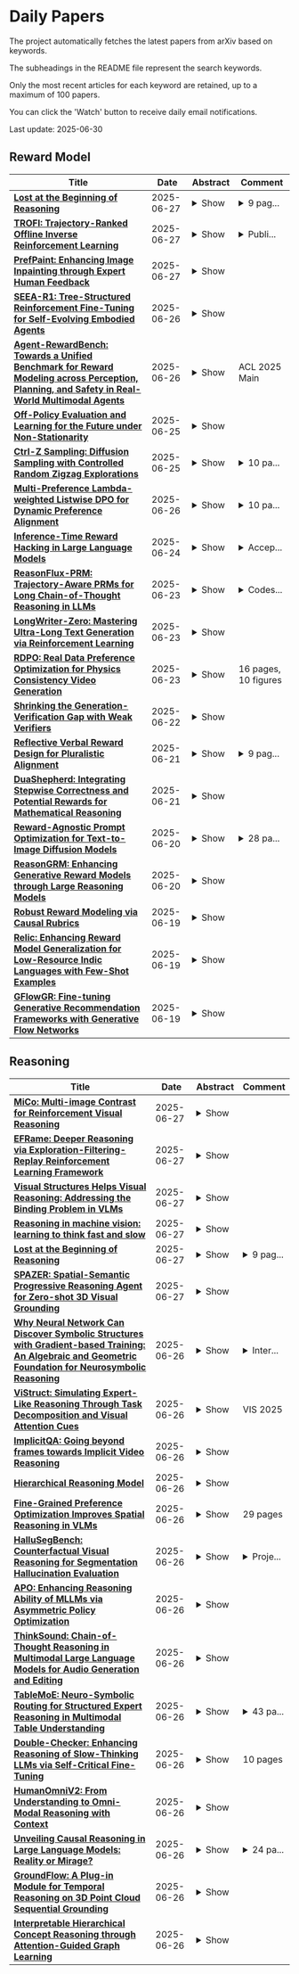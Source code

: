 # Daily Papers
The project automatically fetches the latest papers from arXiv based on keywords.

The subheadings in the README file represent the search keywords.

Only the most recent articles for each keyword are retained, up to a maximum of 100 papers.

You can click the 'Watch' button to receive daily email notifications.

Last update: 2025-06-30

## Reward Model
| **Title** | **Date** | **Abstract** | **Comment** |
| --- | --- | --- | --- |
| **[Lost at the Beginning of Reasoning](http://arxiv.org/abs/2506.22058v1)** | 2025-06-27 | <details><summary>Show</summary><p>Recent advancements in large language models (LLMs) have significantly advanced complex reasoning capabilities, particularly through extended chain-of-thought (CoT) reasoning that incorporates mechanisms such as backtracking, self-reflection and self-correction. Despite these developments, the self-correction abilities of LLMs during long CoT reasoning remain underexplored. And recent findings on overthinking suggest that such models often engage in unnecessarily redundant reasoning. In this work, we empirically show that the first reasoning step exerts a disproportionately large influence on the final prediction - errors introduced at this stage can substantially degrade subsequent reasoning quality. This phenomenon is consistently observed across two state-of-the-art open-source reasoning model families: DeepSeek-R1 and Qwen3. To address this, we propose an efficient sampling strategy that leverages a reward model to identify and retain high-quality first reasoning steps while discarding suboptimal ones, achieving up to a 70% reduction in inference cost without sacrificing accuracy. Finally, we introduce a new benchmark specifically constructed with deliberately flawed first reasoning steps to systematically evaluate model self-correction capabilities, offering a foundation for future research on robust reasoning in LLMs.</p></details> | <details><summary>9 pag...</summary><p>9 pages, 5 figures, 2 tables</p></details> |
| **[TROFI: Trajectory-Ranked Offline Inverse Reinforcement Learning](http://arxiv.org/abs/2506.22008v1)** | 2025-06-27 | <details><summary>Show</summary><p>In offline reinforcement learning, agents are trained using only a fixed set of stored transitions derived from a source policy. However, this requires that the dataset be labeled by a reward function. In applied settings such as video game development, the availability of the reward function is not always guaranteed. This paper proposes Trajectory-Ranked OFfline Inverse reinforcement learning (TROFI), a novel approach to effectively learn a policy offline without a pre-defined reward function. TROFI first learns a reward function from human preferences, which it then uses to label the original dataset making it usable for training the policy. In contrast to other approaches, our method does not require optimal trajectories. Through experiments on the D4RL benchmark we demonstrate that TROFI consistently outperforms baselines and performs comparably to using the ground truth reward to learn policies. Additionally, we validate the efficacy of our method in a 3D game environment. Our studies of the reward model highlight the importance of the reward function in this setting: we show that to ensure the alignment of a value function to the actual future discounted reward, it is fundamental to have a well-engineered and easy-to-learn reward function.</p></details> | <details><summary>Publi...</summary><p>Published at Reinforcement Learning and Video Games Workshop at RLC 2025</p></details> |
| **[PrefPaint: Enhancing Image Inpainting through Expert Human Feedback](http://arxiv.org/abs/2506.21834v1)** | 2025-06-27 | <details><summary>Show</summary><p>Inpainting, the process of filling missing or corrupted image parts, has broad applications, including medical imaging. However, in specialized fields like medical polyps imaging, where accuracy and reliability are critical, inpainting models can generate inaccurate images, leading to significant errors in medical diagnosis and treatment. To ensure reliability, medical images should be annotated by experts like oncologists for effective model training. We propose PrefPaint, an approach that incorporates human feedback into the training process of Stable Diffusion Inpainting, bypassing the need for computationally expensive reward models. In addition, we develop a web-based interface streamlines training, fine-tuning, and inference. This interactive interface provides a smooth and intuitive user experience, making it easier to offer feedback and manage the fine-tuning process. User study on various domains shows that PrefPaint outperforms existing methods, reducing visual inconsistencies and improving image rendering, particularly in medical contexts, where our model generates more realistic polyps images.</p></details> |  |
| **[SEEA-R1: Tree-Structured Reinforcement Fine-Tuning for Self-Evolving Embodied Agents](http://arxiv.org/abs/2506.21669v1)** | 2025-06-26 | <details><summary>Show</summary><p>Self-evolution, the ability of agents to autonomously improve their reasoning and behavior, is essential for the embodied domain with long-horizon, real-world tasks. Despite current advancements in reinforcement fine-tuning (RFT) showing strong performance in enhancing reasoning in LLMs, its potential to enable self-evolving embodied intelligence with multi-modal interactions remains largely unexplored. Specifically, reinforcement fine-tuning faces two fundamental obstacles in embodied settings: (i) the lack of accessible intermediate rewards in multi-step reasoning tasks limits effective learning signals, and (ii) reliance on hand-crafted reward functions restricts generalization to novel tasks and environments. To address these challenges, we present Self-Evolving Embodied Agents-R1, SEEA-R1, the first RFT framework designed for enabling the self-evolving capabilities of embodied agents. Specifically, to convert sparse delayed rewards into denser intermediate signals that improve multi-step reasoning, we propose Tree-based group relative policy optimization (Tree-GRPO), which integrates Monte Carlo Tree Search into GRPO. To generalize reward estimation across tasks and scenes, supporting autonomous adaptation and reward-driven self-evolution, we further introduce Multi-modal Generative Reward Model (MGRM). To holistically evaluate the effectiveness of SEEA-R1, we evaluate on the ALFWorld benchmark, surpassing state-of-the-art methods with scores of 85.07% (textual) and 36.19% (multi-modal), outperforming prior models including GPT-4o. SEEA-R1 also achieves scores of 80.3% without environmental reward, surpassing all open-source baselines and highlighting its scalability as a self-evolving embodied agent. Additional experiments and qualitative analysis further support the potential of SEEA-R1 for future research in scalable embodied intelligence.</p></details> |  |
| **[Agent-RewardBench: Towards a Unified Benchmark for Reward Modeling across Perception, Planning, and Safety in Real-World Multimodal Agents](http://arxiv.org/abs/2506.21252v1)** | 2025-06-26 | <details><summary>Show</summary><p>As Multimodal Large Language Models (MLLMs) advance, multimodal agents show promise in real-world tasks like web navigation and embodied intelligence. However, due to limitations in a lack of external feedback, these agents struggle with self-correction and generalization. A promising approach is to use reward models as external feedback, but there is no clear on how to select reward models for agents. Thus, there is an urgent need to build a reward bench targeted at agents. To address these challenges, we propose Agent-RewardBench, a benchmark designed to evaluate reward modeling ability in MLLMs. The benchmark is characterized by three key features: (1) Multiple dimensions and real-world agent scenarios evaluation. It covers perception, planning, and safety with 7 scenarios; (2) Step-level reward evaluation. It allows for the assessment of agent capabilities at the individual steps of a task, providing a more granular view of performance during the planning process; and (3) Appropriately difficulty and high-quality. We carefully sample from 10 diverse models, difficulty control to maintain task challenges, and manual verification to ensure the integrity of the data. Experiments demonstrate that even state-of-the-art multimodal models show limited performance, highlighting the need for specialized training in agent reward modeling. Code is available at github.</p></details> | ACL 2025 Main |
| **[Off-Policy Evaluation and Learning for the Future under Non-Stationarity](http://arxiv.org/abs/2506.20417v1)** | 2025-06-25 | <details><summary>Show</summary><p>We study the novel problem of future off-policy evaluation (F-OPE) and learning (F-OPL) for estimating and optimizing the future value of policies in non-stationary environments, where distributions vary over time. In e-commerce recommendations, for instance, our goal is often to estimate and optimize the policy value for the upcoming month using data collected by an old policy in the previous month. A critical challenge is that data related to the future environment is not observed in the historical data. Existing methods assume stationarity or depend on restrictive reward-modeling assumptions, leading to significant bias. To address these limitations, we propose a novel estimator named \textit{\textbf{O}ff-\textbf{P}olicy Estimator for the \textbf{F}uture \textbf{V}alue (\textbf{\textit{OPFV}})}, designed for accurately estimating policy values at any future time point. The key feature of OPFV is its ability to leverage the useful structure within time-series data. While future data might not be present in the historical log, we can leverage, for example, seasonal, weekly, or holiday effects that are consistent in both the historical and future data. Our estimator is the first to exploit these time-related structures via a new type of importance weighting, enabling effective F-OPE. Theoretical analysis identifies the conditions under which OPFV becomes low-bias. In addition, we extend our estimator to develop a new policy-gradient method to proactively learn a good future policy using only historical data. Empirical results show that our methods substantially outperform existing methods in estimating and optimizing the future policy value under non-stationarity for various experimental setups.</p></details> |  |
| **[Ctrl-Z Sampling: Diffusion Sampling with Controlled Random Zigzag Explorations](http://arxiv.org/abs/2506.20294v1)** | 2025-06-25 | <details><summary>Show</summary><p>Diffusion models have shown strong performance in conditional generation by progressively denoising Gaussian noise toward a target data distribution. This denoising process can be interpreted as a form of hill climbing in a learned latent space, where the model iteratively refines the sample toward regions of higher probability. However, diffusion models often converge to local optima that are locally visually coherent yet globally inconsistent or conditionally misaligned, due to latent space complexity and suboptimal initialization. Prior efforts attempted to address this by strengthening guidance signals or manipulating the initial noise distribution. We introduce Controlled Random Zigzag Sampling (Ctrl-Z Sampling), a novel sampling strategy designed to detect and escape such local maxima during conditional generation. The method first identifies potential local maxima using a reward model. Upon detection, it injects noise and reverts to a previous, noisier state to escape the current optimization plateau. The reward model then evaluates candidate trajectories, accepting only those that offer improvement, while progressively deeper retreat enables stronger escapes when nearby alternatives fail. This controlled random zigzag process allows dynamic alternation between forward refinement and backward exploration, enhancing both alignment and visual quality in the generated outputs. The proposed Ctrl-Z Sampling is model-agnostic and compatible with existing diffusion frameworks. Experimental results show that Ctrl-Z Sampling substantially improves generation quality with only around 7.6X increase in function evaluations.</p></details> | <details><summary>10 pa...</summary><p>10 pages, 3 figures, 2 tables</p></details> |
| **[Multi-Preference Lambda-weighted Listwise DPO for Dynamic Preference Alignment](http://arxiv.org/abs/2506.19780v2)** | 2025-06-26 | <details><summary>Show</summary><p>While large-scale unsupervised language models (LMs) capture broad world knowledge and reasoning capabilities, steering their behavior toward desired objectives remains challenging due to the lack of explicit supervision. Existing alignment techniques, such as reinforcement learning from human feedback (RLHF), rely on training a reward model and performing reinforcement learning to align with human preferences. However, RLHF is often computationally intensive, unstable, and sensitive to hyperparameters. To address these limitations, Direct Preference Optimization (DPO) was introduced as a lightweight and stable alternative, enabling direct alignment of language models with pairwise preference data via classification loss. However, DPO and its extensions generally assume a single static preference distribution, limiting flexibility in multi-objective or dynamic alignment settings. In this paper, we propose a novel framework: Multi-Preference Lambda-weighted Listwise DPO, which extends DPO to incorporate multiple human preference dimensions (e.g., helpfulness, harmlessness, informativeness) and enables dynamic interpolation through a controllable simplex-weighted formulation. Our method supports both listwise preference feedback and flexible alignment across varying user intents without re-training. Empirical and theoretical analysis demonstrates that our method is as effective as traditional DPO on static objectives while offering greater generality and adaptability for real-world deployment.</p></details> | <details><summary>10 pa...</summary><p>10 pages, 4 figures, appendix included. To appear in Proceedings of AAAI 2026. Code: https://github.com/yuhui15/Multi-Preference-Lambda-weighted-DPO</p></details> |
| **[Inference-Time Reward Hacking in Large Language Models](http://arxiv.org/abs/2506.19248v1)** | 2025-06-24 | <details><summary>Show</summary><p>A common paradigm to improve the performance of large language models is optimizing for a reward model. Reward models assign a numerical score to LLM outputs indicating, for example, which response would likely be preferred by a user or is most aligned with safety goals. However, reward models are never perfect. They inevitably function as proxies for complex desiderata such as correctness, helpfulness, and safety. By overoptimizing for a misspecified reward, we can subvert intended alignment goals and reduce overall performance -- a phenomenon commonly referred to as reward hacking. In this work, we characterize reward hacking in inference-time alignment and demonstrate when and how we can mitigate it by hedging on the proxy reward. We study this phenomenon under Best-of-$n$ (BoN) and Soft-Best-of-$n$ (SBoN), and we introduce Best-of-Poisson (BoP) that provides an efficient, near-exact approximation of the optimal reward-KL divergence policy at inference time. We show that the characteristic pattern of hacking as observed in practice (where the true reward first increases before declining) is an inevitable property of a broad class of inference-time mechanisms, including BoN and BoP. To counter this effect, hedging offers a tactical choice to avoid placing undue confidence in high but potentially misleading proxy reward signals. We introduce HedgeTune, an efficient algorithm to find the optimal inference-time parameter and avoid reward hacking. We demonstrate through experiments that hedging mitigates reward hacking and achieves superior distortion-reward tradeoffs with minimal computational overhead.</p></details> | <details><summary>Accep...</summary><p>Accepted to ICML 2025 Workshop on Models of Human Feedback for AI Alignment</p></details> |
| **[ReasonFlux-PRM: Trajectory-Aware PRMs for Long Chain-of-Thought Reasoning in LLMs](http://arxiv.org/abs/2506.18896v1)** | 2025-06-23 | <details><summary>Show</summary><p>Process Reward Models (PRMs) have recently emerged as a powerful framework for supervising intermediate reasoning steps in large language models (LLMs). Previous PRMs are primarily trained on model final output responses and struggle to evaluate intermediate thinking trajectories robustly, especially in the emerging setting of trajectory-response outputs generated by frontier reasoning models like Deepseek-R1. In this work, we introduce ReasonFlux-PRM, a novel trajectory-aware PRM explicitly designed to evaluate the trajectory-response type of reasoning traces. ReasonFlux-PRM incorporates both step-level and trajectory-level supervision, enabling fine-grained reward assignment aligned with structured chain-of-thought data. We adapt ReasonFlux-PRM to support reward supervision under both offline and online settings, including (i) selecting high-quality model distillation data for downstream supervised fine-tuning of smaller models, (ii) providing dense process-level rewards for policy optimization during reinforcement learning, and (iii) enabling reward-guided Best-of-N test-time scaling. Empirical results on challenging downstream benchmarks such as AIME, MATH500, and GPQA-Diamond demonstrate that ReasonFlux-PRM-7B selects higher quality data than strong PRMs (e.g., Qwen2.5-Math-PRM-72B) and human-curated baselines. Furthermore, our derived ReasonFlux-PRM-7B yields consistent performance improvements, achieving average gains of 12.1% in supervised fine-tuning, 4.5% in reinforcement learning, and 6.3% in test-time scaling. We also release our efficient ReasonFlux-PRM-1.5B for resource-constrained applications and edge deployment. Projects: https://github.com/Gen-Verse/ReasonFlux</p></details> | <details><summary>Codes...</summary><p>Codes and Models: https://github.com/Gen-Verse/ReasonFlux</p></details> |
| **[LongWriter-Zero: Mastering Ultra-Long Text Generation via Reinforcement Learning](http://arxiv.org/abs/2506.18841v1)** | 2025-06-23 | <details><summary>Show</summary><p>Ultra-long generation by large language models (LLMs) is a widely demanded scenario, yet it remains a significant challenge due to their maximum generation length limit and overall quality degradation as sequence length increases. Previous approaches, exemplified by LongWriter, typically rely on ''teaching'', which involves supervised fine-tuning (SFT) on synthetic long-form outputs. However, this strategy heavily depends on synthetic SFT data, which is difficult and costly to construct, often lacks coherence and consistency, and tends to be overly artificial and structurally monotonous. In this work, we propose an incentivization-based approach that, starting entirely from scratch and without relying on any annotated or synthetic data, leverages reinforcement learning (RL) to foster the emergence of ultra-long, high-quality text generation capabilities in LLMs. We perform RL training starting from a base model, similar to R1-Zero, guiding it to engage in reasoning that facilitates planning and refinement during the writing process. To support this, we employ specialized reward models that steer the LLM towards improved length control, writing quality, and structural formatting. Experimental evaluations show that our LongWriter-Zero model, trained from Qwen2.5-32B, consistently outperforms traditional SFT methods on long-form writing tasks, achieving state-of-the-art results across all metrics on WritingBench and Arena-Write, and even surpassing 100B+ models such as DeepSeek R1 and Qwen3-235B. We open-source our data and model checkpoints under https://huggingface.co/THU-KEG/LongWriter-Zero-32B</p></details> |  |
| **[RDPO: Real Data Preference Optimization for Physics Consistency Video Generation](http://arxiv.org/abs/2506.18655v1)** | 2025-06-23 | <details><summary>Show</summary><p>Video generation techniques have achieved remarkable advancements in visual quality, yet faithfully reproducing real-world physics remains elusive. Preference-based model post-training may improve physical consistency, but requires costly human-annotated datasets or reward models that are not yet feasible. To address these challenges, we present Real Data Preference Optimisation (RDPO), an annotation-free framework that distills physical priors directly from real-world videos. Specifically, the proposed RDPO reverse-samples real video sequences with a pre-trained generator to automatically build preference pairs that are statistically distinguishable in terms of physical correctness. A multi-stage iterative training schedule then guides the generator to obey physical laws increasingly well. Benefiting from the dynamic information explored from real videos, our proposed RDPO significantly improves the action coherence and physical realism of the generated videos. Evaluations on multiple benchmarks and human evaluations have demonstrated that RDPO achieves improvements across multiple dimensions. The source code and demonstration of this paper are available at: https://wwenxu.github.io/RDPO/</p></details> | 16 pages, 10 figures |
| **[Shrinking the Generation-Verification Gap with Weak Verifiers](http://arxiv.org/abs/2506.18203v1)** | 2025-06-22 | <details><summary>Show</summary><p>Verifiers can improve language model capabilities by scoring and ranking responses from generated candidates. Currently, high-quality verifiers are either unscalable (e.g., humans) or limited in utility (e.g., tools like Lean). While LM judges and reward models have become broadly useful as general-purpose verifiers, a significant performance gap remains between them and oracle verifiers (verifiers with perfect accuracy). To help close this gap, we introduce Weaver, a framework for designing a strong verifier by combining multiple weak, imperfect verifiers. We find weighted ensembles of verifiers, which typically require learning from labeled data, significantly outperform unweighted combinations due to differences in verifier accuracies. To reduce dependency on labeled data, Weaver leverages weak supervision to estimate each verifier's accuracy and combines outputs into a unified score that better reflects true response quality. However, directly applying weak supervision algorithms poses challenges, including inconsistent verifier output formats and handling low-quality verifiers. Weaver addresses these using dataset statistics to normalize outputs and filter specific verifiers. We study Weaver's effectiveness in test-time repeated sampling, where a model generates multiple candidate responses and selects one. Our evaluations show Weaver significantly improves over Pass@1-performance when selecting the first candidate-across reasoning and math tasks, achieving o3-mini-level accuracy with Llama 3.3 70B Instruct as generator, and an ensemble of 70B or smaller judge and reward models as verifiers (87.7% average). This gain mirrors the jump between GPT-4o and o3-mini (69.0% vs. 86.7%), which required extensive finetuning and post-training. To reduce computational costs of verifier ensembles, we train a 400M cross-encoder using Weaver's combined output scores.</p></details> |  |
| **[Reflective Verbal Reward Design for Pluralistic Alignment](http://arxiv.org/abs/2506.17834v1)** | 2025-06-21 | <details><summary>Show</summary><p>AI agents are commonly aligned with "human values" through reinforcement learning from human feedback (RLHF), where a single reward model is learned from aggregated human feedback and used to align an agent's behavior. However, human values are not homogeneous--different people hold distinct and sometimes conflicting values. Aggregating feedback into a single reward model risks disproportionately suppressing minority preferences. To address this, we present a novel reward modeling approach for learning individualized reward models. Our approach uses a language model to guide users through reflective dialogues where they critique agent behavior and construct their preferences. This personalized dialogue history, containing the user's reflections and critiqued examples, is then used as context for another language model that serves as an individualized reward function (what we call a "verbal reward model") for evaluating new trajectories. In studies with 30 participants, our method achieved a 9-12% improvement in accuracy over non-reflective verbal reward models while being more sample efficient than traditional supervised learning methods.</p></details> | <details><summary>9 pag...</summary><p>9 pages, 3 figures, accepted to the IJCAI 2025 Human-Centred AI track. Project repository at: https://osf.io/8yxf2/</p></details> |
| **[DuaShepherd: Integrating Stepwise Correctness and Potential Rewards for Mathematical Reasoning](http://arxiv.org/abs/2506.17533v1)** | 2025-06-21 | <details><summary>Show</summary><p>In this paper, we propose DuaShepherd, a novel reward modeling framework that integrates two complementary reward signals, correctness and potential, to enhance the mathematical reasoning capabilities of Large Language Models (LLMs). While correctness-based signals emphasize identification of stepwise errors, potential-based signals focus on the likelihood of reaching the correct final answer. We developed an automated pipeline for constructing large-scale reward modeling dataset with both signals. A unified, multi-head architecture was explored to train the two reward models in a multi-task setup, demonstrating benefits from learning both correctness and potential in parallel. By combining these two signals into a compound probability, our model achieves consistent performance improvements across multiple benchmarks. Empirical evaluations on MATH500 and ProcessBench confirm that this combined reward significantly outperforms models trained on either reward type alone, achieving state-of-the-art performance under comparable resource constraints.</p></details> |  |
| **[Reward-Agnostic Prompt Optimization for Text-to-Image Diffusion Models](http://arxiv.org/abs/2506.16853v1)** | 2025-06-20 | <details><summary>Show</summary><p>We investigate a general approach for improving user prompts in text-to-image (T2I) diffusion models by finding prompts that maximize a reward function specified at test-time. Although diverse reward models are used for evaluating image generation, existing automated prompt engineering methods typically target specific reward configurations. Consequently, these specialized designs exhibit suboptimal performance when applied to new prompt engineering scenarios involving different reward models. To address this limitation, we introduce RATTPO (Reward-Agnostic Test-Time Prompt Optimization), a flexible test-time optimization method applicable across various reward scenarios without modification. RATTPO iteratively searches for optimized prompts by querying large language models (LLMs) \textit{without} requiring reward-specific task descriptions. Instead, it uses the optimization trajectory and a novel reward-aware feedback signal (termed a "hint") as context. Empirical results demonstrate the versatility of RATTPO, effectively enhancing user prompts across diverse reward setups that assess various generation aspects, such as aesthetics, general human preference, or spatial relationships between objects. RATTPO surpasses other test-time search baselines in search efficiency, using up to 3.5 times less inference budget, and, given sufficient inference budget, achieves performance comparable to learning-based baselines that require reward-specific fine-tuning. The code is available at https://github.com/seminkim/RATTPO.</p></details> | <details><summary>28 pa...</summary><p>28 pages, Under review</p></details> |
| **[ReasonGRM: Enhancing Generative Reward Models through Large Reasoning Models](http://arxiv.org/abs/2506.16712v1)** | 2025-06-20 | <details><summary>Show</summary><p>Generative Reward Models (GRMs) provide greater flexibility than scalar reward models in capturing human preferences, but their effectiveness is limited by poor reasoning capabilities. This often results in incomplete or overly speculative reasoning paths, leading to hallucinations or missing key information in complex tasks. We address this challenge with ReasonGRM, a three-stage generative reward modeling framework. In the first stage, Zero-RL is used to generate concise, outcome-directed reasoning paths that reduce the likelihood of critical omissions. In the second stage, we introduce a novel evaluation metric, $R^\star$, which scores reasoning paths based on their generation likelihood. This favors paths that reach correct answers with minimal exploration, helping to reduce hallucination-prone data during training. In the final stage, the model is further refined through reinforcement learning on challenging examples to enhance its preference discrimination capabilities. Experiments on three public benchmarks show that ReasonGRM achieves competitive or state-of-the-art performance, outperforming previous best GRMs by 1.8\% on average and surpassing proprietary models such as GPT-4o by up to 5.6\%. These results demonstrate the effectiveness of reasoning-aware training and highlight the importance of high-quality rationale selection for reliable preference modeling.</p></details> |  |
| **[Robust Reward Modeling via Causal Rubrics](http://arxiv.org/abs/2506.16507v1)** | 2025-06-19 | <details><summary>Show</summary><p>Reward models (RMs) are fundamental to aligning Large Language Models (LLMs) via human feedback, yet they often suffer from reward hacking. They tend to latch on to superficial or spurious attributes, such as response length or formatting, mistaking these cues learned from correlations in training data for the true causal drivers of quality (e.g., factuality, relevance). This occurs because standard training objectives struggle to disentangle these factors, leading to brittle RMs and misaligned policies. We introduce Crome (Causally Robust Reward Modeling), a novel framework grounded in an explicit causal model designed to mitigate reward hacking. Crome employs the following synthetic targeted augmentations during training: (1) Causal Augmentations, which are pairs that differ along specific causal attributes, to enforce sensitivity along each causal attribute individually, and (2) Neutral Augmentations, which are tie-label pairs varying primarily in spurious attributes, to enforce invariance along spurious attributes. Notably, our augmentations are produced without any knowledge of spurious factors, via answer interventions only along causal rubrics, that are identified by querying an oracle LLM. Empirically, Crome significantly outperforms standard baselines on RewardBench, improving average accuracy by up to 5.4% and achieving gains of up to 13.2% and 7.2% in specific categories. The robustness of Crome is further testified by the consistent gains obtained in a Best-of-N inference setting across increasing N, across various benchmarks, including the popular RewardBench (covering chat, chat-hard, safety, and reasoning tasks), the safety-focused WildGuardTest, and the reasoning-specific GSM8k.</p></details> |  |
| **[Relic: Enhancing Reward Model Generalization for Low-Resource Indic Languages with Few-Shot Examples](http://arxiv.org/abs/2506.16502v1)** | 2025-06-19 | <details><summary>Show</summary><p>Reward models are essential for aligning large language models (LLMs) with human preferences. However, most open-source multilingual reward models are primarily trained on preference datasets in high-resource languages, resulting in unreliable reward signals for low-resource Indic languages. Collecting large-scale, high-quality preference data for these languages is prohibitively expensive, making preference-based training approaches impractical. To address this challenge, we propose RELIC, a novel in-context learning framework for reward modeling in low-resource Indic languages. RELIC trains a retriever with a pairwise ranking objective to select in-context examples from auxiliary high-resource languages that most effectively highlight the distinction between preferred and less-preferred responses. Extensive experiments on three preference datasets- PKU-SafeRLHF, WebGPT, and HH-RLHF-using state-of-the-art open-source reward models demonstrate that RELIC significantly improves reward model accuracy for low-resource Indic languages, consistently outperforming existing example selection methods. For example, on Bodo-a low-resource Indic language-using a LLaMA-3.2-3B reward model, RELIC achieves a 12.81% and 10.13% improvement in accuracy over zero-shot prompting and state-of-the-art example selection method, respectively.</p></details> |  |
| **[GFlowGR: Fine-tuning Generative Recommendation Frameworks with Generative Flow Networks](http://arxiv.org/abs/2506.16114v1)** | 2025-06-19 | <details><summary>Show</summary><p>Generative recommendations (GR), which usually include item tokenizers and generative Large Language Models (LLMs), have demonstrated remarkable success across a wide range of scenarios. The majority of existing research efforts primarily concentrate on developing powerful item tokenizers or advancing LLM decoding strategies to attain superior performance. However, the critical fine-tuning step in GR frameworks, which is essential for adapting LLMs to recommendation data, remains largely unexplored. Current approaches predominantly rely on either the next-token prediction loss of supervised fine-tuning (SFT) or recommendationspecific direct preference optimization (DPO) strategies. Both methods ignore the exploration of possible positive unobserved samples, which is commonly referred to as the exposure bias problem. To mitigate this problem, this paper treats the GR as a multi-step generation task and constructs a GFlowNets-based fine-tuning framework (GFlowGR). The proposed framework integrates collaborative knowledge from traditional recommender systems to create an adaptive trajectory sampler and a comprehensive reward model. Leveraging the diverse generation property of GFlowNets, along with sampling and heuristic weighting techniques, GFlowGR emerges as a promising approach to mitigate the exposure bias problem. Extensive empirical results on two real-world datasets and with two different GR backbones highlight the effectiveness and robustness of GFlowGR.</p></details> |  |

## Reasoning
| **Title** | **Date** | **Abstract** | **Comment** |
| --- | --- | --- | --- |
| **[MiCo: Multi-image Contrast for Reinforcement Visual Reasoning](http://arxiv.org/abs/2506.22434v1)** | 2025-06-27 | <details><summary>Show</summary><p>This work explores enabling Chain-of-Thought (CoT) reasoning to link visual cues across multiple images. A straightforward solution is to adapt rule-based reinforcement learning for Vision-Language Models (VLMs). However, such methods typically rely on manually curated question-answer pairs, which can be particularly challenging when dealing with fine grained visual details and complex logic across images. Inspired by self-supervised visual representation learning, we observe that images contain inherent constraints that can serve as supervision. Based on this insight, we construct image triplets comprising two augmented views of the same image and a third, similar but distinct image. During training, the model is prompted to generate a reasoning process to compare these images (i.e., determine same or different). Then we optimize the model with rule-based reinforcement learning. Due to the high visual similarity and the presence of augmentations, the model must attend to subtle visual changes and perform logical reasoning to succeed. Experiments show that, although trained solely on visual comparison tasks, the learned reasoning ability generalizes effectively to a wide range of questions. Without relying on any human-annotated question-answer pairs, our method achieves significant improvements on multi-image reasoning benchmarks and shows strong performance on general vision tasks.</p></details> |  |
| **[EFRame: Deeper Reasoning via Exploration-Filtering-Replay Reinforcement Learning Framework](http://arxiv.org/abs/2506.22200v1)** | 2025-06-27 | <details><summary>Show</summary><p>Recent advances in reinforcement learning (RL) have significantly enhanced the reasoning capabilities of large language models (LLMs). Group Relative Policy Optimization (GRPO), an efficient variant of PPO that lowers RL's computational cost, still faces limited exploration, low sample efficiency and instability, constraining its performance on complex reasoning tasks. To address these limitations, we introduce EFRame, an Exploration-Filtering-Replay framework that systematically augments GRPO along three critical dimensions. EFRame performs additional rollouts to explore high-quality trajectories, applies online filtering to eliminate low-quality samples that introduce noise and variance, and leverages experience replay to repeatedly exploit rare but informative samples. EFRame establishes a complete and stable learning cycle, guiding the model through a structured transition from exploration to convergence. Our experiments across a variety of reasoning benchmarks demonstrate that EFRame not only improves the robustness and efficiency of training, but also enables access to deeper reasoning capabilities that remain unattainable under vanilla GRPO. Furthermore, EFRame enables a more fine-grained categorization of training samples, allowing for a deeper analysis of how different types of samples contribute to the learning process in RL. Our code is available at https://github.com/597358816/EFRame.</p></details> |  |
| **[Visual Structures Helps Visual Reasoning: Addressing the Binding Problem in VLMs](http://arxiv.org/abs/2506.22146v1)** | 2025-06-27 | <details><summary>Show</summary><p>Despite progress in Vision-Language Models (VLMs), their capacity for visual reasoning is often limited by the \textit{binding problem}: the failure to reliably associate perceptual features with their correct visual referents. This limitation underlies persistent errors in tasks such as counting, visual search, scene description, and spatial relationship understanding. A key factor is that current VLMs process visual features largely in parallel, lacking mechanisms for spatially grounded, serial attention. This paper introduces a simple yet effective intervention: augmenting visual inputs with low-level spatial structures (e.g., horizontal lines) and pairing this with a textual prompt that encourages sequential, spatially-aware parsing. We empirically demonstrate substantial performance improvements across core visual reasoning tasks. Specifically, our method improves GPT-4o visual search accuracy by 25.00%, increases counting accuracy by 26.83%, reduces edit distance error in scene description by 0.32, and enhances performance on spatial relationship tasks by 9.50% on a a 2D synthetic dataset. Furthermore, we find that the visual modification is essential for these gains; purely textual strategies, including Chain-of-Thought prompting, are insufficient and can even degrade performance. Our method enhances binding only with a single-query inference, underscoring the importance of visual input design over purely linguistically-based approaches. These findings suggest that low-level visual structuring is a powerful and underexplored direction for improving compositional visual reasoning and could serve as a general strategy for enhancing VLM performance on spatially grounded tasks.</p></details> |  |
| **[Reasoning in machine vision: learning to think fast and slow](http://arxiv.org/abs/2506.22075v1)** | 2025-06-27 | <details><summary>Show</summary><p>Reasoning is a hallmark of human intelligence, enabling adaptive decision-making in complex and unfamiliar scenarios. In contrast, machine intelligence remains bound to training data, lacking the ability to dynamically refine solutions at inference time. While some recent advances have explored reasoning in machines, these efforts are largely limited to verbal domains such as mathematical problem-solving, where explicit rules govern step-by-step reasoning. Other critical real-world tasks - including visual perception, spatial reasoning, and radiological diagnosis - require non-verbal reasoning, which remains an open challenge. Here we present a novel learning paradigm that enables machine reasoning in vision by allowing performance improvement with increasing thinking time (inference-time compute), even under conditions where labelled data is very limited. Inspired by dual-process theories of human cognition in psychology, our approach integrates a fast-thinking System I module for familiar tasks, with a slow-thinking System II module that iteratively refines solutions using self-play reinforcement learning. This paradigm mimics human reasoning by proposing, competing over, and refining solutions in data-scarce scenarios. We demonstrate superior performance through extended thinking time, compared not only to large-scale supervised learning but also foundation models and even human experts, in real-world vision tasks. These tasks include computer-vision benchmarks and cancer localisation on medical images across five organs, showcasing transformative potential for non-verbal machine reasoning.</p></details> |  |
| **[Lost at the Beginning of Reasoning](http://arxiv.org/abs/2506.22058v1)** | 2025-06-27 | <details><summary>Show</summary><p>Recent advancements in large language models (LLMs) have significantly advanced complex reasoning capabilities, particularly through extended chain-of-thought (CoT) reasoning that incorporates mechanisms such as backtracking, self-reflection and self-correction. Despite these developments, the self-correction abilities of LLMs during long CoT reasoning remain underexplored. And recent findings on overthinking suggest that such models often engage in unnecessarily redundant reasoning. In this work, we empirically show that the first reasoning step exerts a disproportionately large influence on the final prediction - errors introduced at this stage can substantially degrade subsequent reasoning quality. This phenomenon is consistently observed across two state-of-the-art open-source reasoning model families: DeepSeek-R1 and Qwen3. To address this, we propose an efficient sampling strategy that leverages a reward model to identify and retain high-quality first reasoning steps while discarding suboptimal ones, achieving up to a 70% reduction in inference cost without sacrificing accuracy. Finally, we introduce a new benchmark specifically constructed with deliberately flawed first reasoning steps to systematically evaluate model self-correction capabilities, offering a foundation for future research on robust reasoning in LLMs.</p></details> | <details><summary>9 pag...</summary><p>9 pages, 5 figures, 2 tables</p></details> |
| **[SPAZER: Spatial-Semantic Progressive Reasoning Agent for Zero-shot 3D Visual Grounding](http://arxiv.org/abs/2506.21924v1)** | 2025-06-27 | <details><summary>Show</summary><p>3D Visual Grounding (3DVG) aims to localize target objects within a 3D scene based on natural language queries. To alleviate the reliance on costly 3D training data, recent studies have explored zero-shot 3DVG by leveraging the extensive knowledge and powerful reasoning capabilities of pre-trained LLMs and VLMs. However, existing paradigms tend to emphasize either spatial (3D-based) or semantic (2D-based) understanding, limiting their effectiveness in complex real-world applications. In this work, we introduce SPAZER - a VLM-driven agent that combines both modalities in a progressive reasoning framework. It first holistically analyzes the scene and produces a 3D rendering from the optimal viewpoint. Based on this, anchor-guided candidate screening is conducted to perform a coarse-level localization of potential objects. Furthermore, leveraging retrieved relevant 2D camera images, 3D-2D joint decision-making is efficiently performed to determine the best-matching object. By bridging spatial and semantic reasoning neural streams, SPAZER achieves robust zero-shot grounding without training on 3D-labeled data. Extensive experiments on ScanRefer and Nr3D benchmarks demonstrate that SPAZER significantly outperforms previous state-of-the-art zero-shot methods, achieving notable gains of 9.0% and 10.9% in accuracy.</p></details> |  |
| **[Why Neural Network Can Discover Symbolic Structures with Gradient-based Training: An Algebraic and Geometric Foundation for Neurosymbolic Reasoning](http://arxiv.org/abs/2506.21797v1)** | 2025-06-26 | <details><summary>Show</summary><p>We develop a theoretical framework that explains how discrete symbolic structures can emerge naturally from continuous neural network training dynamics. By lifting neural parameters to a measure space and modeling training as Wasserstein gradient flow, we show that under geometric constraints, such as group invariance, the parameter measure $\mu_t$ undergoes two concurrent phenomena: (1) a decoupling of the gradient flow into independent optimization trajectories over some potential functions, and (2) a progressive contraction on the degree of freedom. These potentials encode algebraic constraints relevant to the task and act as ring homomorphisms under a commutative semi-ring structure on the measure space. As training progresses, the network transitions from a high-dimensional exploration to compositional representations that comply with algebraic operations and exhibit a lower degree of freedom. We further establish data scaling laws for realizing symbolic tasks, linking representational capacity to the group invariance that facilitates symbolic solutions. This framework charts a principled foundation for understanding and designing neurosymbolic systems that integrate continuous learning with discrete algebraic reasoning.</p></details> | <details><summary>Inter...</summary><p>International Conference on Neuro-symbolic Systems (NeuS), 2025</p></details> |
| **[ViStruct: Simulating Expert-Like Reasoning Through Task Decomposition and Visual Attention Cues](http://arxiv.org/abs/2506.21762v1)** | 2025-06-26 | <details><summary>Show</summary><p>Data visualization tasks often require multi-step reasoning, and the interpretive strategies experts use, such as decomposing complex goals into smaller subtasks and selectively attending to key chart regions are rarely made explicit. ViStruct is an automated pipeline that simulates these expert behaviours by breaking high-level visual questions into structured analytic steps and highlighting semantically relevant chart areas. Leveraging large language and vision-language models, ViStruct identifies chart components, maps subtasks to spatial regions, and presents visual attention cues to externalize expert-like reasoning flows. While not designed for direct novice instruction, ViStruct provides a replicable model of expert interpretation that can inform the development of future visual literacy tools. We evaluate the system on 45 tasks across 12 chart types and validate its outputs with trained visualization users, confirming its ability to produce interpretable and expert-aligned reasoning sequences.</p></details> | VIS 2025 |
| **[ImplicitQA: Going beyond frames towards Implicit Video Reasoning](http://arxiv.org/abs/2506.21742v1)** | 2025-06-26 | <details><summary>Show</summary><p>Video QA has made significant strides by leveraging multimodal learning to align visual and textual modalities. However, current benchmarks overwhelmingly focus on questions answerable through explicit visual content - actions, objects & events directly observable within individual frames or short clips. In contrast, creative and cinematic videos - such as movies, TV shows, and narrative-driven content - employ storytelling techniques that deliberately omit certain depictions, requiring viewers to infer motives, causality, and relationships across discontinuous frames. Humans naturally excel at such implicit reasoning, seamlessly integrating information across time and context to construct coherent narratives. Current VideoQA systems and benchmarks fail to capture this essential dimension of human-like understanding. To bridge this gap, we present ImplicitQA, a novel benchmark specifically designed to test models on implicit reasoning. It comprises 1K meticulously annotated QA pairs derived from 320+ high-quality creative video clips, systematically categorized into key reasoning dimensions: lateral and vertical spatial reasoning, depth and proximity, viewpoint and visibility, motion and trajectory, causal and motivational reasoning, social interactions, physical context, and inferred counting. These annotations are deliberately challenging, crafted by authors ensuring high-quality. Our extensive evaluations on leading VideoQA models reveals performance degradation, underscoring their reliance on surface-level visual cues and highlighting the difficulty of implicit reasoning. Performance variations across models further illustrate the complexity and diversity of the challenges presented by ImplicitQA. By releasing both the dataset and our data collection framework, we aim to stimulate further research and development in the community. https://huggingface.co/datasets/ucf-crcv/ImplicitQA.</p></details> |  |
| **[Hierarchical Reasoning Model](http://arxiv.org/abs/2506.21734v1)** | 2025-06-26 | <details><summary>Show</summary><p>Reasoning, the process of devising and executing complex goal-oriented action sequences, remains a critical challenge in AI. Current large language models (LLMs) primarily employ Chain-of-Thought (CoT) techniques, which suffer from brittle task decomposition, extensive data requirements, and high latency. Inspired by the hierarchical and multi-timescale processing in the human brain, we propose the Hierarchical Reasoning Model (HRM), a novel recurrent architecture that attains significant computational depth while maintaining both training stability and efficiency. HRM executes sequential reasoning tasks in a single forward pass without explicit supervision of the intermediate process, through two interdependent recurrent modules: a high-level module responsible for slow, abstract planning, and a low-level module handling rapid, detailed computations. With only 27 million parameters, HRM achieves exceptional performance on complex reasoning tasks using only 1000 training samples. The model operates without pre-training or CoT data, yet achieves nearly perfect performance on challenging tasks including complex Sudoku puzzles and optimal path finding in large mazes. Furthermore, HRM outperforms much larger models with significantly longer context windows on the Abstraction and Reasoning Corpus (ARC), a key benchmark for measuring artificial general intelligence capabilities. These results underscore HRM's potential as a transformative advancement toward universal computation and general-purpose reasoning systems.</p></details> |  |
| **[Fine-Grained Preference Optimization Improves Spatial Reasoning in VLMs](http://arxiv.org/abs/2506.21656v1)** | 2025-06-26 | <details><summary>Show</summary><p>Current Vision-Language Models (VLMs) struggle with fine-grained spatial reasoning, particularly when multi-step logic and precise spatial alignment are required. In this work, we introduce SpatialReasoner-R1, a vision-language reasoning model designed to address these limitations. To construct high-quality supervision for spatial reasoning, we design a Multi-Model Monte Carlo Tree Search (M3CTS) method that generates diverse, logically consistent Long Chain-of-Thought (LongCoT) reasoning trajectories. In addition, we propose fine-grained Direct Preference Optimization (fDPO), which introduces segment-specific preference granularity for descriptive grounding and logical reasoning, guided by a spatial reward mechanism that evaluates candidate responses based on visual consistency, spatial grounding, and logical coherence. Experimental results demonstrate that fDPO achieves an average improvement of 4.1% over standard DPO across spatial quality tasks, and a 9.0% gain in spatial quantity tasks. SpatialReasoner-R1, trained with fDPO, sets a new SoTA on SPATIALRGPT-Bench, outperforming the strongest baseline by 9.8% in average accuracy, while maintaining competitive performance on general vision-language tasks.</p></details> | 29 pages |
| **[HalluSegBench: Counterfactual Visual Reasoning for Segmentation Hallucination Evaluation](http://arxiv.org/abs/2506.21546v1)** | 2025-06-26 | <details><summary>Show</summary><p>Recent progress in vision-language segmentation has significantly advanced grounded visual understanding. However, these models often exhibit hallucinations by producing segmentation masks for objects not grounded in the image content or by incorrectly labeling irrelevant regions. Existing evaluation protocols for segmentation hallucination primarily focus on label or textual hallucinations without manipulating the visual context, limiting their capacity to diagnose critical failures. In response, we introduce HalluSegBench, the first benchmark specifically designed to evaluate hallucinations in visual grounding through the lens of counterfactual visual reasoning. Our benchmark consists of a novel dataset of 1340 counterfactual instance pairs spanning 281 unique object classes, and a set of newly introduced metrics that quantify hallucination sensitivity under visually coherent scene edits. Experiments on HalluSegBench with state-of-the-art vision-language segmentation models reveal that vision-driven hallucinations are significantly more prevalent than label-driven ones, with models often persisting in false segmentation, highlighting the need for counterfactual reasoning to diagnose grounding fidelity.</p></details> | <details><summary>Proje...</summary><p>Project webpage: https://plan-lab.github.io/hallusegbench/</p></details> |
| **[APO: Enhancing Reasoning Ability of MLLMs via Asymmetric Policy Optimization](http://arxiv.org/abs/2506.21655v1)** | 2025-06-26 | <details><summary>Show</summary><p>Multimodal Large Language Models (MLLMs) are powerful at integrating diverse data, but they often struggle with complex reasoning. While Reinforcement learning (RL) can boost reasoning in LLMs, applying it to MLLMs is tricky. Common issues include a drop in performance on general tasks and the generation of overly detailed or "overthinking" reasoning. Our work investigates how the KL penalty and overthinking affect RL training in MLLMs. We propose Asymmetric Policy Optimization (APO) to address these issues, which divides the sampled responses into positive and negative groups. For positive samples, Difficulty-Adaptive Divergence Shaping (DADS) is introduced to dynamically adjust the KL divergence weight based on their difficulty. This method prevents policy entropy from dropping sharply, improves training stability, utilizes samples better, and preserves the model's existing knowledge. For negative samples, Suboptimal Trajectory Complexity Regularization (STCR) is proposed to penalize overly long responses. This helps mitigate overthinking and encourages more concise reasoning while preserving the model's explorative capacity. We apply our method to Qwen2.5-VL-3B, creating View-R1-3B. View-R1-3B significantly enhances reasoning capabilities, showing an average 7\% gain over the base model and outperforming larger MLLMs (7-11B) on various reasoning benchmarks. Importantly, unlike other reasoning-tuned MLLMs that often degrade on general tasks, View-R1-3B maintains consistent improvement, demonstrating superior generalization. These results highlight the effectiveness and broad applicability of our DADS and STCR techniques for advancing complex multimodal reasoning in MLLMs. The code will be made available at https://github.com/Indolent-Kawhi/View-R1.</p></details> |  |
| **[ThinkSound: Chain-of-Thought Reasoning in Multimodal Large Language Models for Audio Generation and Editing](http://arxiv.org/abs/2506.21448v1)** | 2025-06-26 | <details><summary>Show</summary><p>While end-to-end video-to-audio generation has greatly improved, producing high-fidelity audio that authentically captures the nuances of visual content remains challenging. Like professionals in the creative industries, such generation requires sophisticated reasoning about items such as visual dynamics, acoustic environments, and temporal relationships. We present \textbf{ThinkSound}, a novel framework that leverages Chain-of-Thought (CoT) reasoning to enable stepwise, interactive audio generation and editing for videos. Our approach decomposes the process into three complementary stages: foundational foley generation that creates semantically coherent soundscapes, interactive object-centric refinement through precise user interactions, and targeted editing guided by natural language instructions. At each stage, a multimodal large language model generates contextually aligned CoT reasoning that guides a unified audio foundation model. Furthermore, we introduce \textbf{AudioCoT}, a comprehensive dataset with structured reasoning annotations that establishes connections between visual content, textual descriptions, and sound synthesis. Experiments demonstrate that ThinkSound achieves state-of-the-art performance in video-to-audio generation across both audio metrics and CoT metrics and excels in out-of-distribution Movie Gen Audio benchmark. The demo page is available at https://ThinkSound-Demo.github.io.</p></details> |  |
| **[TableMoE: Neuro-Symbolic Routing for Structured Expert Reasoning in Multimodal Table Understanding](http://arxiv.org/abs/2506.21393v1)** | 2025-06-26 | <details><summary>Show</summary><p>Multimodal understanding of tables in real-world contexts is challenging due to the complexity of structure, symbolic density, and visual degradation (blur, skew, watermarking, incomplete structures or fonts, multi-span or hierarchically nested layouts). Existing multimodal large language models (MLLMs) struggle with such WildStruct conditions, resulting in limited performance and poor generalization. To address these challenges, we propose TableMoE, a neuro-symbolic Mixture-of-Connector-Experts (MoCE) architecture specifically designed for robust, structured reasoning over multimodal table data. TableMoE features an innovative Neuro-Symbolic Routing mechanism, which predicts latent semantic token roles (e.g., header, data cell, axis, formula) and dynamically routes table elements to specialized experts (Table-to-HTML, Table-to-JSON, Table-to-Code) using a confidence-aware gating strategy informed by symbolic reasoning graphs. To facilitate effective alignment-driven pretraining, we introduce the large-scale TableMoE-Align dataset, consisting of 1.2M table-HTML-JSON-code quadruples across finance, science, biomedicine and industry, utilized exclusively for model pretraining. For evaluation, we curate and release four challenging WildStruct benchmarks: WMMFinQA, WMMTatQA, WMMTabDialog, and WMMFinanceMath, designed specifically to stress-test models under real-world multimodal degradation and structural complexity. Experimental results demonstrate that TableMoE significantly surpasses existing state-of-the-art models. Extensive ablation studies validate each core component, emphasizing the critical role of Neuro-Symbolic Routing and structured expert alignment. Through qualitative analyses, we further showcase TableMoE's interpretability and enhanced robustness, underscoring the effectiveness of integrating neuro-symbolic reasoning for multimodal table understanding.</p></details> | <details><summary>43 pa...</summary><p>43 pages and 11 figures</p></details> |
| **[Double-Checker: Enhancing Reasoning of Slow-Thinking LLMs via Self-Critical Fine-Tuning](http://arxiv.org/abs/2506.21285v1)** | 2025-06-26 | <details><summary>Show</summary><p>While slow-thinking large language models (LLMs) exhibit reflection-like reasoning, commonly referred to as the "aha moment:, their ability to generate informative critiques and refine prior solutions remains limited. In this paper, we introduce Double-Checker, a principled framework designed to enhance the reasoning capabilities of slow-thinking LLMs by fostering explicit self-critique and iterative refinement of their previous solutions. By fine-tuning on our curated 1,730 self-critical instances, Double-Checker empowers long-CoT LLMs to iteratively critique and refine their outputs during inference until they evaluate their solutions as correct under self-generated critiques. We validate the efficacy of Double-Checker across a comprehensive suite of reasoning benchmarks, demonstrating that iterative self-critique significantly enhances the reasoning capabilities of long-CoT LLMs. Notably, our Double-Checker increases the pass@1 performance on challenging AIME benchmarks from 4.4% to 18.2% compared to the original long-CoT LLMs. These results highlight a promising direction for developing more trustworthy and effective LLMs capable of structured self-critique.</p></details> | 10 pages |
| **[HumanOmniV2: From Understanding to Omni-Modal Reasoning with Context](http://arxiv.org/abs/2506.21277v1)** | 2025-06-26 | <details><summary>Show</summary><p>With the rapid evolution of multimodal large language models, the capacity to deeply understand and interpret human intentions has emerged as a critical capability, which demands detailed and thoughtful reasoning. In recent studies, Reinforcement Learning (RL) has demonstrated potential in enhancing the reasoning capabilities of Large Language Models (LLMs). Nonetheless, the challenges associated with adapting RL to multimodal data and formats remain largely unaddressed. In this paper, we identify two issues in existing multimodal reasoning models: insufficient global context understanding and shortcut problems. Insufficient context understanding can happen when a model misinterprets multimodal context, resulting in incorrect answers. The shortcut problem occurs when the model overlooks crucial clues in multimodal inputs, directly addressing the query without considering the multimodal information. To tackle these issues, we emphasize the necessity for the model to reason with a clear understanding of the global context within multimodal inputs. This global context understanding can effectively prevent the model from overlooking key multimodal cues and ensure a thorough reasoning process. To ensure the accurate interpretation of multimodal context information, we implement a context reward judged by a large language model, alongside format and accuracy rewards. Additionally, to improve complex reasoning capability, we employ the LLM to assess the logical reward, determining whether the reasoning process successfully integrates multimodal information with logical methods. We also introduce a reasoning omni-modal benchmark, IntentBench, aimed at evaluating models in understanding complex human intentions and emotions. Our proposed method demonstrates advanced performance across multiple omni-modal benchmarks compared to other open-source omni-modal models.</p></details> |  |
| **[Unveiling Causal Reasoning in Large Language Models: Reality or Mirage?](http://arxiv.org/abs/2506.21215v1)** | 2025-06-26 | <details><summary>Show</summary><p>Causal reasoning capability is critical in advancing large language models (LLMs) toward strong artificial intelligence. While versatile LLMs appear to have demonstrated capabilities in understanding contextual causality and providing responses that obey the laws of causality, it remains unclear whether they perform genuine causal reasoning akin to humans. However, current evidence indicates the contrary. Specifically, LLMs are only capable of performing shallow (level-1) causal reasoning, primarily attributed to the causal knowledge embedded in their parameters, but they lack the capacity for genuine human-like (level-2) causal reasoning. To support this hypothesis, methodologically, we delve into the autoregression mechanism of transformer-based LLMs, revealing that it is not inherently causal. Empirically, we introduce a new causal Q&A benchmark called CausalProbe-2024, whose corpora are fresh and nearly unseen for the studied LLMs. The LLMs exhibit a significant performance drop on CausalProbe-2024 compared to earlier benchmarks, indicating the fact that they primarily engage in level-1 causal reasoning. To bridge the gap towards level-2 causal reasoning, we draw inspiration from the fact that human reasoning is usually facilitated by general knowledge and intended goals. We propose G^2-Reasoner, a method that incorporates general knowledge and goal-oriented prompts into LLMs' causal reasoning processes. Experiments demonstrate that G^2-Reasoner significantly enhances LLMs' causal reasoning capability, particularly in fresh and counterfactual contexts. This work sheds light on a new path for LLMs to advance towards genuine causal reasoning, going beyond level-1 and making strides towards level-2.</p></details> | <details><summary>24 pa...</summary><p>24 pages, accepted at NeurIPS 2024</p></details> |
| **[GroundFlow: A Plug-in Module for Temporal Reasoning on 3D Point Cloud Sequential Grounding](http://arxiv.org/abs/2506.21188v1)** | 2025-06-26 | <details><summary>Show</summary><p>Sequential grounding in 3D point clouds (SG3D) refers to locating sequences of objects by following text instructions for a daily activity with detailed steps. Current 3D visual grounding (3DVG) methods treat text instructions with multiple steps as a whole, without extracting useful temporal information from each step. However, the instructions in SG3D often contain pronouns such as "it", "here" and "the same" to make language expressions concise. This requires grounding methods to understand the context and retrieve relevant information from previous steps to correctly locate object sequences. Due to the lack of an effective module for collecting related historical information, state-of-the-art 3DVG methods face significant challenges in adapting to the SG3D task. To fill this gap, we propose GroundFlow -- a plug-in module for temporal reasoning on 3D point cloud sequential grounding. Firstly, we demonstrate that integrating GroundFlow improves the task accuracy of 3DVG baseline methods by a large margin (+7.5\% and +10.2\%) in the SG3D benchmark, even outperforming a 3D large language model pre-trained on various datasets. Furthermore, we selectively extract both short-term and long-term step information based on its relevance to the current instruction, enabling GroundFlow to take a comprehensive view of historical information and maintain its temporal understanding advantage as step counts increase. Overall, our work introduces temporal reasoning capabilities to existing 3DVG models and achieves state-of-the-art performance in the SG3D benchmark across five datasets.</p></details> |  |
| **[Interpretable Hierarchical Concept Reasoning through Attention-Guided Graph Learning](http://arxiv.org/abs/2506.21102v1)** | 2025-06-26 | <details><summary>Show</summary><p>Concept-Based Models (CBMs) are a class of deep learning models that provide interpretability by explaining predictions through high-level concepts. These models first predict concepts and then use them to perform a downstream task. However, current CBMs offer interpretability only for the final task prediction, while the concept predictions themselves are typically made via black-box neural networks. To address this limitation, we propose Hierarchical Concept Memory Reasoner (H-CMR), a new CBM that provides interpretability for both concept and task predictions. H-CMR models relationships between concepts using a learned directed acyclic graph, where edges represent logic rules that define concepts in terms of other concepts. During inference, H-CMR employs a neural attention mechanism to select a subset of these rules, which are then applied hierarchically to predict all concepts and the final task. Experimental results demonstrate that H-CMR matches state-of-the-art performance while enabling strong human interaction through concept and model interventions. The former can significantly improve accuracy at inference time, while the latter can enhance data efficiency during training when background knowledge is available.</p></details> |  |

